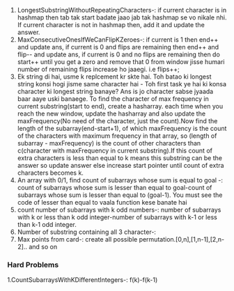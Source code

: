 1. LongestSubstringWithoutRepeatingCharacters-: if current character is in hashmap then tab tak start badate jaao jab tak hashmap se vo nikale nhi. If current character is not in hashmap then, add it and update the answer.
2. MaxConsecutiveOnesIfWeCanFlipKZeroes-: if current is 1 then end++ and update ans, if current is 0 and flips are remaining then end++ and flip-- and update ans, if current is 0 and no flips are remaining then do start++ until you get a zero and remove that 0 from window jisse humari number of remaining flips increase ho jaaegi. i.e flips++;
3. Ek string di hai, usme k replcement kr skte hai. Toh batao ki longest string konsi hogi jisme same character hai - Toh first task ye hai ki konsa character ki longest string banaye? Ans is jo character sabse jyaada baar aaye uski banaege. To find the character of max frequency in current substring(start to end), create a hasharray. each time when you reach the new window, update the hasharray and also update the maxFrequency(No need of the character, just the count).Now find the length of the subarray(end-start+1), of which maxFrequency is the count of the characters with maximum frequency in that array, so (length of subarray - maxFrequency) is the count of other characters than c(character with maxFrequency in current substring).If this count of extra characters is less than equal to k means this substring can be the answer so update answer else increase start pointer until count of extra characters becomes k.
4. An array with 0/1, find count of subarrays whose sum is equal to goal -: count of subarrays whose sum is lesser than equal to goal-count of subarrays whose sum is lesser than equal to (goal-1). You must see the code of lesser than equal to vaala function kese banate hai
5. count number of subarrays with k odd numbers-: number of subarrays with k or less than k odd integer-number of subarrays with k-1 or less than k-1 odd integer.
6. Number of substring containing all 3 character-:
7. Max points from card-: create all possible permutation.[0,n],[1,n-1],[2,n-2].. and so on

### Hard Problems
1.CountSubarraysWithKDifferentIntegers-: f(k)-f(k-1)

